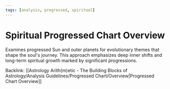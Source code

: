 ```yaml
---
tags: [analysis, progressed, spiritual]
---
```

# Spiritual Progressed Chart Overview

Examines progressed Sun and outer planets for evolutionary themes that shape the soul's journey. This approach emphasizes deep inner shifts and long-term spiritual growth marked by significant progressions.

Backlink: [[Astrology Arith(m)etic - The Building Blocks of Astrology/Analysis Guidelines/Progressed Chart/Overview|Progressed Chart Overview]]
